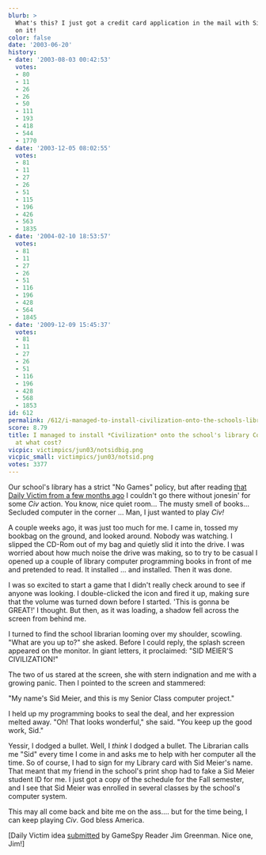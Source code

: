 ```yaml
---
blurb: >
  What's this? I just got a credit card application in the mail with Sid Meier's name
  on it!
color: false
date: '2003-06-20'
history:
- date: '2003-08-03 00:42:53'
  votes:
  - 80
  - 11
  - 26
  - 26
  - 50
  - 111
  - 193
  - 418
  - 544
  - 1770
- date: '2003-12-05 08:02:55'
  votes:
  - 81
  - 11
  - 27
  - 26
  - 51
  - 115
  - 196
  - 426
  - 563
  - 1835
- date: '2004-02-10 18:53:57'
  votes:
  - 81
  - 11
  - 27
  - 26
  - 51
  - 116
  - 196
  - 428
  - 564
  - 1845
- date: '2009-12-09 15:45:37'
  votes:
  - 81
  - 11
  - 27
  - 26
  - 51
  - 116
  - 196
  - 428
  - 568
  - 1853
id: 612
permalink: /612/i-managed-to-install-civilization-onto-the-schools-library-computers-but-at-what-cost/
score: 8.79
title: I managed to install *Civilization* onto the school's library Computers, but
  at what cost?
vicpic: victimpics/jun03/notsidbig.png
vicpic_small: victimpics/jun03/notsid.png
votes: 3377
---
```


Our school's library has a strict "No Games" policy, but after reading
[that Daily Victim from a few months ago](@/victim/540.md) I couldn't
go there without jonesin' for some *Civ* action. You know, nice quiet
room... The musty smell of books... Secluded computer in the corner ...
Man, I just wanted to play *Civ!*

A couple weeks ago, it was just too much for me. I came in, tossed my
bookbag on the ground, and looked around. Nobody was watching. I slipped
the CD-Rom out of my bag and quietly slid it into the drive. I was
worried about how much noise the drive was making, so to try to be
casual I opened up a couple of library computer programming books in
front of me and pretended to read. It installed ... and installed. Then
it was done.

I was so excited to start a game that I didn't really check around to
see if anyone was looking. I double-clicked the icon and fired it up,
making sure that the volume was turned down before I started. 'This is
gonna be GREAT!' I thought. But then, as it was loading, a shadow fell
across the screen from behind me.

I turned to find the school librarian looming over my shoulder,
scowling. "What are you up to?" she asked. Before I could reply, the
splash screen appeared on the monitor. In giant letters, it proclaimed:
"SID MEIER'S CIVILIZATION!"

The two of us stared at the screen, she with stern indignation and me
with a growing panic. Then I pointed to the screen and stammered:

"My name's Sid Meier, and this is my Senior Class computer project."

I held up my programming books to seal the deal, and her expression
melted away. "Oh! That looks wonderful," she said. "You keep up the good
work, Sid."

Yessir, I dodged a bullet. Well, I *think* I dodged a bullet. The
Librarian calls me "Sid" every time I come in and asks me to help with
her computer all the time. So of course, I had to sign for my Library
card with Sid Meier's name. That meant that my friend in the school's
print shop had to fake a Sid Meier student ID for me. I just got a copy
of the schedule for the Fall semester, and I see that Sid Meier was
enrolled in several classes by the school's computer system.

This may all come back and bite me on the ass.... but for the time
being, I can keep playing *Civ*. God bless America.

\[Daily Victim idea
[submitted](http://web.archive.org/web/20030620000000/http://feedback.gamespy.com/)
by GameSpy Reader Jim Greenman. Nice one, Jim!\]